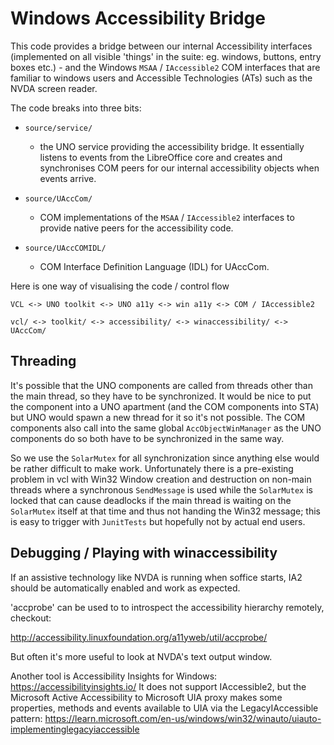 # Windows Accessibility Bridge

This code provides a bridge between our internal Accessibility
interfaces (implemented on all visible 'things' in the suite: eg.
windows, buttons, entry boxes etc.) - and the Windows `MSAA` /
`IAccessible2` COM interfaces that are familiar to windows users and
Accessible Technologies (ATs) such as the NVDA screen reader.

The code breaks into three bits:

+ `source/service/`
	+ the UNO service providing the accessibility bridge.
	  It essentially listens to events from the LibreOffice
	  core and creates and synchronises COM peers for our
	  internal accessibility objects when events arrive.

+ `source/UAccCom/`
	+ COM implementations of the `MSAA` / `IAccessible2` interfaces
	  to provide native peers for the accessibility code.

+ `source/UAccCOMIDL/`
	+ COM Interface Definition Language (IDL) for UAccCom.

Here is one way of visualising the code / control flow

    VCL <-> UNO toolkit <-> UNO a11y <-> win a11y <-> COM / IAccessible2

    vcl/ <-> toolkit/ <-> accessibility/ <-> winaccessibility/ <-> UAccCom/

## Threading

It's possible that the UNO components are called from threads other
than the main thread, so they have to be synchronized. It would be nice
to put the component into a UNO apartment (and the COM components into STA)
but UNO would spawn a new thread for it so it's not possible.
The COM components also call into the same global `AccObjectWinManager`
as the UNO components do so both have to be synchronized in the same way.

So we use the `SolarMutex` for all synchronization since anything else
would be rather difficult to make work.  Unfortunately there is a
pre-existing problem in vcl with Win32 Window creation and destruction
on non-main threads where a synchronous `SendMessage` is used while
the `SolarMutex` is locked that can cause deadlocks if the main thread is
waiting on the `SolarMutex` itself at that time and thus not handing the
Win32 message; this is easy to trigger with `JunitTests` but hopefully
not by actual end users.

## Debugging / Playing with winaccessibility

If an assistive technology like NVDA is running when soffice starts,
IA2 should be automatically enabled and work as expected.

'accprobe' can be used to to introspect the accessibility hierarchy
remotely, checkout:

<http://accessibility.linuxfoundation.org/a11yweb/util/accprobe/>

But often it's more useful to look at NVDA's text output window.

Another tool is Accessibility Insights for Windows:
<https://accessibilityinsights.io/>
It does not support IAccessible2, but the Microsoft Active Accessibility
to Microsoft UIA proxy makes some properties, methods and events available
to UIA via the LegacyIAccessible pattern:
<https://learn.microsoft.com/en-us/windows/win32/winauto/uiauto-implementinglegacyiaccessible>
